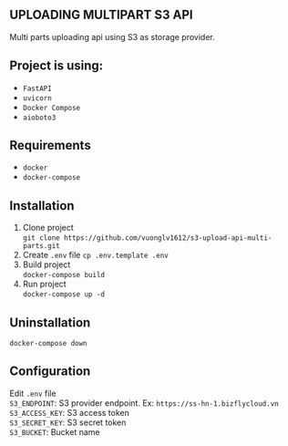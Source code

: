 ## UPLOADING MULTIPART S3 API  
Multi parts uploading api using S3 as storage provider.

## Project is using:
- `FastAPI`  
- `uvicorn`  
- `Docker Compose`  
- `aioboto3`  

## Requirements
- `docker`  
- `docker-compose`  

## Installation
1. Clone project  
```git clone https://github.com/vuonglv1612/s3-upload-api-multi-parts.git```  
2. Create `.env` file 
```cp .env.template .env```  
3. Build project  
```docker-compose build```  
4. Run project  
```docker-compose up -d```  

## Uninstallation
```docker-compose down```

## Configuration
Edit `.env` file  
`S3_ENDPOINT`: S3 provider endpoint. Ex: `https://ss-hn-1.bizflycloud.vn`  
`S3_ACCESS_KEY`: S3 access token  
`S3_SECRET_KEY`: S3 secret token  
`S3_BUCKET`: Bucket name  
